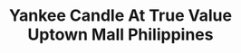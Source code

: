 ---
title: "Yankee Candle At True Value Uptown Mall Philippines"
url: /taguig/yankee-candle-at-true-value-uptown-mall-philippines/
shop: Warenhaus
---